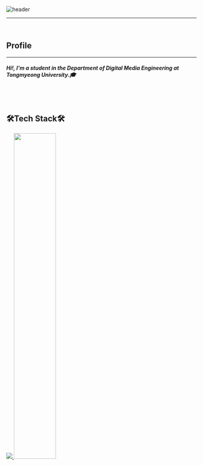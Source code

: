 ![header](https://capsule-render.vercel.app/api?type=waving&color=timeGradient&text=Hyunwoo's%20GitHub%&animation=twinkling&fontSize=45&fontAlignY=40&fontAlign=70&height=250)
<hr>
<br>
<h2 align="left">Profile</h2>
<hr>
<h5 align="left">Hi!, I'm a student in the Department of Digital Media Engineering at Tongmyeong University.🎓</h5>
<br>
<br>

<h2 align="left">🛠️Tech Stack🛠️</h2>
<a href="s">
  <img src="https://github-readme-stats.vercel.app/api/top-langs/?username=Hyunwoo-Seo&exclude_repo=dkssud8150.github.io&layout=compact&theme=tokyonight" />
</a>
<a href="s">
  <img src="https://github-readme-stats.vercel.app/api?username=Hyunwoo-Seo&theme=tokyonight&show_icons=true" width="47%" />
</a>
